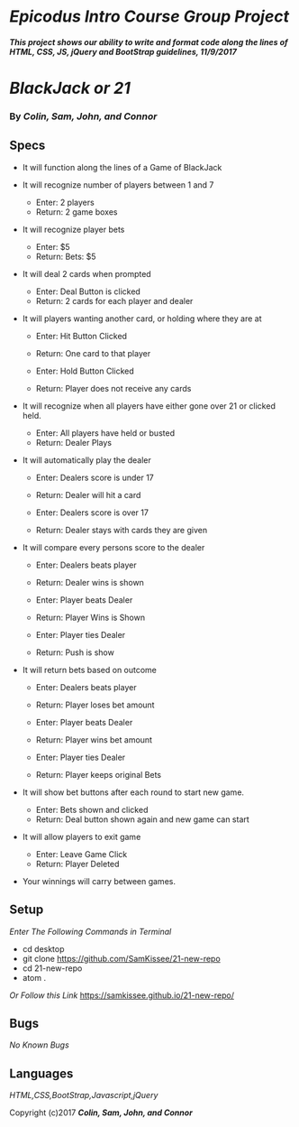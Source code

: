 # _Epicodus Intro Course Group Project_

#### _This project shows our ability to write and format code along the lines of HTML, CSS, JS, jQuery and BootStrap guidelines, 11/9/2017_

# _BlackJack or 21_

### By _Colin, Sam, John, and Connor_

## Specs
* It will function along the lines of a Game of BlackJack

* It will recognize number of players between 1 and 7
  * Enter: 2 players
  * Return: 2 game boxes

* It will recognize player bets
  * Enter:  $5
  * Return: Bets: $5

* It will deal 2 cards when prompted
  * Enter:  Deal Button is clicked
  * Return: 2 cards for each player and dealer


* It will players wanting another card, or holding where they are at
  * Enter:  Hit Button Clicked
  * Return: One card to that player

  * Enter:  Hold Button Clicked
  * Return: Player does not receive any cards

* It will recognize when all players have either gone over 21 or clicked held.
  * Enter:  All players have held or busted
  * Return: Dealer Plays

* It will automatically play the dealer
  * Enter:  Dealers score is under 17
  * Return: Dealer will hit a card

  * Enter:  Dealers score is over 17
  * Return: Dealer stays with cards they are given

* It will compare every persons score to the dealer
  * Enter:  Dealers beats player
  * Return: Dealer wins is shown

  * Enter:  Player beats Dealer
  * Return: Player Wins is Shown

  * Enter:  Player ties Dealer
  * Return: Push is show

* It will return bets based on outcome
  * Enter:  Dealers beats player
  * Return: Player loses bet amount

  * Enter:  Player beats Dealer
  * Return: Player wins bet amount

  * Enter:  Player ties Dealer
  * Return: Player keeps original Bets

* It will show bet buttons after each round to start new game.
  * Enter:  Bets shown and clicked
  * Return: Deal button shown again and new game can start

* It will allow players to exit game
  * Enter:  Leave Game Click
  * Return: Player Deleted

* Your winnings will carry between games.


## Setup

_Enter The Following Commands in Terminal_
 * cd desktop
 * git clone https://github.com/SamKissee/21-new-repo
 * cd 21-new-repo
 * atom .

 _Or Follow this Link_ https://samkissee.github.io/21-new-repo/

 ## Bugs
 _No Known Bugs_

 ## Languages
 _HTML,CSS,BootStrap,Javascript,jQuery_

 Copyright (c)2017 **_Colin, Sam, John, and Connor_**

